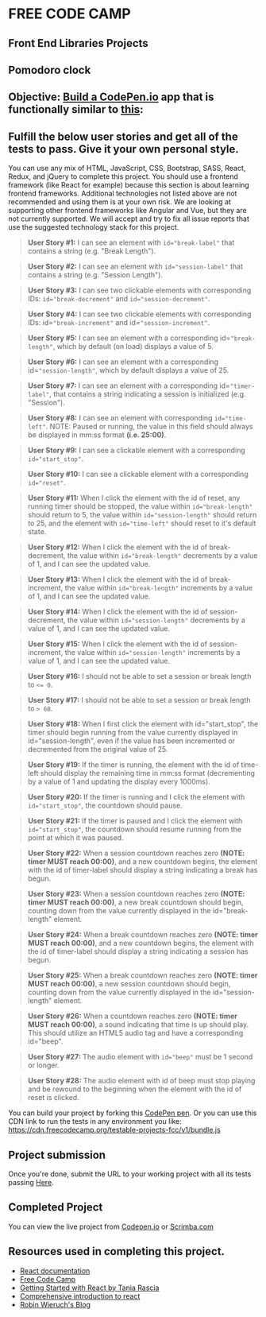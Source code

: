 # FREE CODE CAMP

## Front End Libraries Projects

## Pomodoro clock

## **Objective:** [Build a CodePen.io]() app that is functionally similar to [this](https://codepen.io/freeCodeCamp/full/XpKrrW):
 

## Fulfill the below user stories and get all of the tests to pass. Give it your own personal style.


You can use any mix of HTML, JavaScript, CSS, Bootstrap, SASS, React, Redux, and jQuery to complete this project. You should use a frontend framework (like React for example) because this section is about learning frontend frameworks. Additional technologies not listed above are not recommended and using them is at your own risk. We are looking at supporting other frontend frameworks like Angular and Vue, but they are not currently supported. We will accept and try to fix all issue reports that use the suggested technology stack for this project.

>**User Story #1:** I can see an element with `id="break-label"` that contains a string (e.g. "Break Length").

>**User Story #2:** I can see an element with `id="session-label"` that contains a string (e.g. "Session Length").

>**User Story #3:** I can see two clickable elements with corresponding IDs: `id="break-decrement"` and `id="session-decrement"`.

>**User Story #4:** I can see two clickable elements with corresponding IDs: id=`"break-increment"` and id=`"session-increment"`.

>**User Story #5:** I can see an element with a corresponding id=`"break-length"`, which by default (on load) displays a value of 5.

>**User Story #6:** I can see an element with a corresponding id=`"session-length"`, which by default displays a value of 25.

>**User Story #7:** I can see an element with a corresponding id=`"timer-label"`, that contains a string indicating a session is initialized (e.g. "Session").

>**User Story #8:** I can see an element with corresponding `id="time-left"`. NOTE: Paused or running, the value in this field should always be displayed in mm:ss format **(i.e. 25:00)**.

>**User Story #9:** I can see a clickable element with a corresponding `id="start_stop"`.

>**User Story #10:** I can see a clickable element with a corresponding `id="reset"`.

>**User Story #11:** When I click the element with the id of reset, any running timer should be stopped, the value within `id="break-length"` should return to 5, the value within `id="session-length"` should return to 25, and the element with `id="time-left"` should reset to it's default state.

>**User Story #12:** When I click the element with the id of break-decrement, the value within `id="break-length"` decrements by a value of 1, and I can see the updated value.

>**User Story #13:** When I click the element with the id of break-increment, the value within `id="break-length"` increments by a value of 1, and I can see the updated value.

>**User Story #14:** When I click the element with the id of session-decrement, the value within `id="session-length"` decrements by a value of 1, and I can see the updated value.

>**User Story #15:** When I click the element with the id of session-increment, the value within `id="session-length"` increments by a value of 1, and I can see the updated value.

>**User Story #16:** I should not be able to set a session or break length to `<= 0`.

>**User Story #17:** I should not be able to set a session or break length to `> 60`.

>**User Story #18:** When I first click the element with id="start_stop", the timer should begin running from the value currently displayed in id="session-length", even if the value has been incremented or decremented from the original value of 25.

>**User Story #19:** If the timer is running, the element with the id of time-left should display the remaining time in mm:ss format (decrementing by a value of 1 and updating the display every 1000ms).

>**User Story #20:** If the timer is running and I click the element with `id="start_stop"`, the countdown should pause.

>**User Story #21:** If the timer is paused and I click the element with `id="start_stop"`, the countdown should resume running from the point at which it was paused.

>**User Story #22:** When a session countdown reaches zero **(NOTE: timer MUST reach 00:00)**, and a new countdown begins, the element with the id of timer-label should display a string indicating a break has begun.

>**User Story #23:** When a session countdown reaches zero **(NOTE: timer MUST reach 00:00)**, a new break countdown should begin, counting down from the value currently displayed in the id="break-length" element.

>**User Story #24:** When a break countdown reaches zero **(NOTE: timer MUST reach 00:00)**, and a new countdown begins, the element with the id of timer-label should display a string indicating a session has begun.

>**User Story #25:** When a break countdown reaches zero **(NOTE: timer MUST reach 00:00)**, a new session countdown should begin, counting down from the value currently displayed in the id="session-length" element.

>**User Story #26:** When a countdown reaches zero **(NOTE: timer MUST reach 00:00)**, a sound indicating that time is up should play. This should utilize an HTML5 audio tag and have a corresponding id="beep".

>**User Story #27:** The audio element with `id="beep"` must be 1 second or longer.

>**User Story #28:** The audio element with id of beep must stop playing and be rewound to the beginning when the element with the id of reset is clicked.

You can build your project by forking this [CodePen pen](). Or you can use this CDN link to run the tests in any environment you like: https://cdn.freecodecamp.org/testable-projects-fcc/v1/bundle.js
## Project submission

Once you're done, submit the URL to your working project with all its tests passing [Here](https://www.freecodecamp.org/learn/front-end-libraries/front-end-libraries-projects/build-a-pomodoro-clock).
## Completed Project
You can view the live project from [Codepen.io](https://codepen.io/nibble0101/pen/poJXJeX) or [Scrimba.com](https://scrimba.com/c/cbDDrJAE)
 

## Resources used in completing this project.
- [React documentation](https://reactjs.org/docs/)
- [Free Code Camp](https://www.freecodecamp.org/learn)
- [Getting Started with React by Tania Rascia ](https://www.taniarascia.com/getting-started-with-react)
- [Comprehensive introduction to react](https://scrimba.com/g/glearnreact)
- [Robin Wieruch's Blog](https://www.robinwieruch.de/blog)




